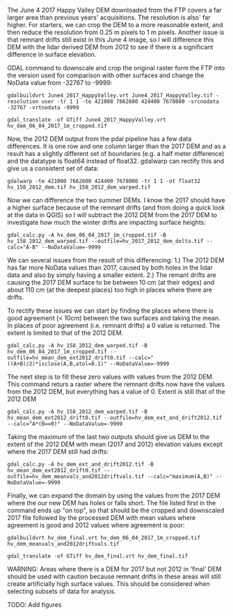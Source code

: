 The June 4 2017 Happy Valley DEM downloaded from the FTP covers a far larger area than previous years' acquisitions. The resolution is also` far higher. For starters, we can crop the DEM to a more reasonable extent, and then reduce the resolution from 0.25 m pixels to 1 m pixels. Another issue is that remnant drifts still exist in this June 4 image, so I will difference this DEM with the lidar derived DEM from 2012 to see if there is a significant difference in surface elevation.

GDAL command to downscale and crop the original raster form the FTP into the version used for comparison with other surfaces and change the NoData value from -32767 to -9999:


`gdalbuildvrt June4_2017_HappyValley.vrt June4_2017_HappyValley.tif -resolution user -tr 1 1 -te 421000 7662600 424400 7678000 -srcnodata -32767 -vrtnodata -9999`

`gdal_translate -of GTiff June4_2017_HappyValley.vrt hv_dem_06_04_2017_1m_cropped.tif`

Now, the 2012 DEM output from the pdal pipeline has a few data differences. It is one row and one column larger than the 2017 DEM and as a result has a slightly different set of boundaries (e.g. a half meter difference) and the datatype is float64 instead of float32. gdalwarp can rectify this and give us a consistent set of data:

`gdalwarp -te 421000 7662600 424400 7678000 -tr 1 1 -ot float32 hv_158_2012_dem.tif hv_158_2012_dem_warped.tif`

Now we can difference the two summer DEMs. I know the 2017 should have a higher surface because of the remnant drifts (and from doing a quick look at the data in QGIS) so I will subtract the 2012 DEM from the 2017 DEM to investigate how much the winter drifts are impacting surface heights:

`gdal_calc.py -A hv_dem_06_04_2017_1m_cropped.tif -B hv_158_2012_dem_warped.tif --outfile=hv_2017_2012_dem_delta.tif --calc="A-B" --NoDataValue=-9999`

We can several issues from the result of this differencing:
1.) The 2012 DEM has far more NoData values than 2017, caused by both holes in the lidar data and also by simply having a smaller extent.
2.) The remant drifts are causing the 2017 DEM surface to be between 10 cm (at their edges) and about 110 cm (at the deepest places) too high in places where there are drifts.

To rectify these issues we can start by finding the places where there is good agreement (< 10cm) between the two surfaces and taking the mean.
In places of poor agreement (i.e. remnant drifts) a 0 value is returned.
The extent is limited to that of the 2012 DEM.

`gdal_calc.py -A hv_158_2012_dem_warped.tif -B hv_dem_06_04_2017_1m_cropped.tif --outfile=hv_mean_dem_ext2012_drift0.tif --calc="((A+B)/2)*isclose(A,B,atol=0.1)" --NoDataValue=-9999`

The next step is to fill these zero values with values from the 2012 DEM. This command returs a raster where the remnant drifts now have the values from the 2012 DEM, but everything has a value of 0. Extent is still that of the 2012 DEM

`gdal_calc.py -A hv_158_2012_dem_warped.tif -B hv_mean_dem_ext2012_drift0.tif --outfile=hv_dem_ext_and_drift2012.tif --calc="A*(B==0)" --NoDataValue=-9999`

Taking the maximum of the last two outputs should give us DEM to the extent of the 2012 DEM with mean (2017 and 2012) elevation values except where the 2017 DEM still had drifts:

`gdal_calc.py -A hv_dem_ext_and_drift2012.tif -B hv_mean_dem_ext2012_drift0.tif --outfile=hv_dem_meanvals_and2012driftvals.tif --calc="maximum(A,B)" --NoDataValue=-9999`

Finally, we can expand the domain by using the values from the 2017 DEM where the our new DEM has holes or falls short. The file listed first in the command ends up "on top", so that should be the cropped and downscaled 2017 file followed by the processed DEM with mean values where agreement is good and 2012 values where agreement is poor:

`gdalbuildvrt hv_dem_final.vrt hv_dem_06_04_2017_1m_cropped.tif hv_dem_meanvals_and2012driftvals.tif`

`gdal_translate -of GTiff hv_dem_final.vrt hv_dem_final.tif`

WARNING: Areas where there is a DEM for 2017 but not 2012 in 'final' DEM should be used with caution because remnant drifts in these areas will still create artificially high surface values. This should be considered when selecting subsets of data for analysis.

TODO: Add figures
